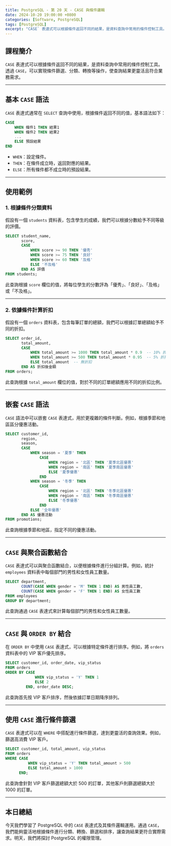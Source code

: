 ```yaml
---
title: PostgreSQL - 第 20 天 - CASE 與條件邏輯
date: 2024-10-20 19:00:00 +0800
categories: [Software, PostgreSQL]
tags: [PostgreSQL] 
excerpt: "CASE` 表達式可以根據條件返回不同的結果，是資料查詢中常用的條件控制工具。透過 `CASE`，可以實現條件篩選、分類、轉換等操作，使查詢結果更靈活且符合業務需求。"
---
```


## 課程簡介
`CASE` 表達式可以根據條件返回不同的結果，是資料查詢中常用的條件控制工具。透過 `CASE`，可以實現條件篩選、分類、轉換等操作，使查詢結果更靈活且符合業務需求。

---

## 基本 `CASE` 語法

`CASE` 表達式通常在 `SELECT` 查詢中使用，根據條件返回不同的值，基本語法如下：

```sql
CASE 
    WHEN 條件1 THEN 結果1
    WHEN 條件2 THEN 結果2
    ...
    ELSE 預設結果
END
```

- `WHEN`：設定條件。
- `THEN`：在條件成立時，返回對應的結果。
- `ELSE`：所有條件都不成立時的預設結果。

---

## 使用範例

### 1. 根據條件分類資料

假設有一個 `students` 資料表，包含學生的成績，我們可以根據分數給予不同等級的評價。

```sql
SELECT student_name,
       score,
       CASE 
           WHEN score >= 90 THEN '優秀'
           WHEN score >= 75 THEN '良好'
           WHEN score >= 60 THEN '及格'
           ELSE '不及格'
       END AS 評價
FROM students;
```

此查詢根據 `score` 欄位的值，將每位學生的分數評為「優秀」、「良好」、「及格」或「不及格」。

---

### 2. 依據條件計算折扣

假設有一個 `orders` 資料表，包含每筆訂單的總額，我們可以根據訂單總額給予不同的折扣。

```sql
SELECT order_id,
       total_amount,
       CASE 
           WHEN total_amount >= 1000 THEN total_amount * 0.9  -- 10% 折扣
           WHEN total_amount >= 500 THEN total_amount * 0.95  -- 5% 折扣
           ELSE total_amount  -- 無折扣
       END AS 折扣後金額
FROM orders;
```

此查詢根據 `total_amount` 欄位的值，對於不同的訂單總額應用不同的折扣比例。

---

## 嵌套 `CASE` 語法

`CASE` 語法中可以嵌套 `CASE` 表達式，用於更複雜的條件判斷。例如，根據季節和地區區分優惠活動。

```sql
SELECT customer_id,
       region,
       season,
       CASE 
           WHEN season = '夏季' THEN
               CASE 
                   WHEN region = '北區' THEN '夏季北區優惠'
                   WHEN region = '南區' THEN '夏季南區優惠'
                   ELSE '夏季優惠'
               END
           WHEN season = '冬季' THEN
               CASE 
                   WHEN region = '北區' THEN '冬季北區優惠'
                   WHEN region = '南區' THEN '冬季南區優惠'
                   ELSE '冬季優惠'
               END
           ELSE '全年優惠'
       END AS 優惠活動
FROM promotions;
```

此查詢根據季節和地區，指定不同的優惠活動。

---

## `CASE` 與聚合函數結合

`CASE` 表達式可以與聚合函數結合，以便根據條件進行分組計算。例如，統計 `employees` 資料表中每個部門的男性和女性員工數量。

```sql
SELECT department,
       COUNT(CASE WHEN gender = 'M' THEN 1 END) AS 男性員工數,
       COUNT(CASE WHEN gender = 'F' THEN 1 END) AS 女性員工數
FROM employees
GROUP BY department;
```

此查詢通過 `CASE` 表達式來計算每個部門的男性和女性員工數量。

---

## `CASE` 與 `ORDER BY` 結合

在 `ORDER BY` 中使用 `CASE` 表達式，可以根據特定條件進行排序。例如，將 `orders` 資料表中的 VIP 客戶優先排序。

```sql
SELECT customer_id, order_date, vip_status
FROM orders
ORDER BY CASE 
             WHEN vip_status = 'Y' THEN 1
             ELSE 2
         END, order_date DESC;
```

此查詢首先按 VIP 客戶排序，然後依據訂單日期降序排列。

---

## 使用 `CASE` 進行條件篩選

`CASE` 表達式可以在 `WHERE` 中搭配進行條件篩選，達到更靈活的查詢效果。例如，篩選高消費 VIP 客戶。

```sql
SELECT customer_id, total_amount, vip_status
FROM orders
WHERE CASE 
          WHEN vip_status = 'Y' THEN total_amount > 500
          ELSE total_amount > 1000
      END;
```

此查詢會針對 VIP 客戶篩選總額大於 500 的訂單，其他客戶則篩選總額大於 1000 的訂單。

---

## 本日總結
今天我們學習了 PostgreSQL 中的 `CASE` 表達式及其條件邏輯運用。通過 `CASE`，我們能夠靈活地根據條件進行分類、轉換、篩選和排序，讓查詢結果更符合實際需求。明天，我們將探討 PostgreSQL 的權限管理。
